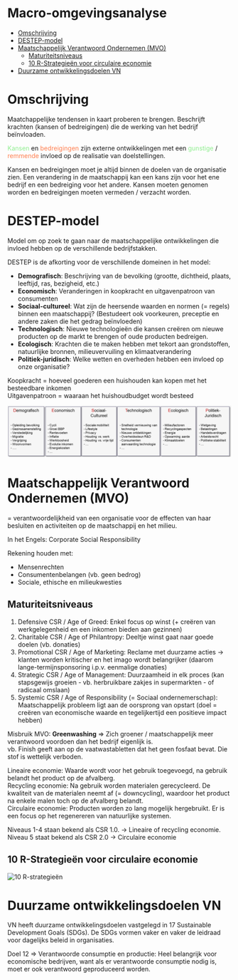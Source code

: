 <h1> Macro-omgevingsanalyse </h1>

- [Omschrijving](#omschrijving)
- [DESTEP-model](#destep-model)
- [Maatschappelijk Verantwoord Ondernemen (MVO)](#maatschappelijk-verantwoord-ondernemen-mvo)
  - [Maturiteitsniveaus](#maturiteitsniveaus)
  - [10 R-Strategieën voor circulaire economie](#10-r-strategieën-voor-circulaire-economie)
- [Duurzame ontwikkelingsdoelen VN](#duurzame-ontwikkelingsdoelen-vn)

# Omschrijving

Maatchappelijke tendensen in kaart proberen te brengen. Beschrijft krachten (kansen of bedreigingen) die de werking van het bedrijf beïnvloaden.

<span style="color:lightgreen">Kansen</span> en <span style="color:coral">bedreigingen</span> zijn externe ontwikkelingen met een <span style="color:lightgreen">gunstige</span> / <span style="color:coral">remmende</span> invloed op de realisatie van doelstellingen.

Kansen en bedreigingen moet je altijd binnen de doelen van de organisatie zien. Een verandering in de maatschappij kan een kans zijn voor het ene bedrijf en een bedreiging voor het andere. Kansen moeten genomen worden en bedreigingen moeten vermeden / verzacht worden.

# DESTEP-model

Model om op zoek te gaan naar de maatschappelijke ontwikkelingen die invloed hebben op de verschillende bedrijfstakken.

DESTEP is de afkorting voor de verschillende domeinen in het model:

- **Demografisch**: Beschrijving van de bevolking (grootte, dichtheid, plaats, leeftijd, ras, bezigheid, etc.)
- **Economisch**: Veranderingen in koopkracht en uitgavenpatroon van consumenten
- **Sociaal-cultureel**: Wat zijn de heersende waarden en normen (= regels) binnen een maatschappij? (Bestudeert ook voorkeuren, preceptie en andere zaken die het gedrag beïnvloeden)
- **Technologisch**: Nieuwe technologieën die kansen creëren om nieuwe producten op de markt te brengen of oude producten bedreigen.
- **Ecologisch**: Krachten die te maken hebben met tekort aan grondstoffen, natuurlijke bronnen, milieuvervuiling en klimaatverandering
- **Politiek-juridisch**: Welke wetten en overheden hebben een invloed op onze organisatie?

Koopkracht = hoeveel goederen een huishouden kan kopen met het besteedbare inkomen <br>
Uitgavenpatroon = waaraan het huishoudbudget wordt besteed

![Overzicht DESTEP-model](./img/deel_2/DESTEP.png)

# Maatschappelijk Verantwoord Ondernemen (MVO)

= verantwoordelijkheid van een organisatie voor de effecten van haar besluiten en activiteiten op de maatschappij en het milieu.

In het Engels: Corporate Social Responsibility

Rekening houden met:

- Mensenrechten
- Consumentenbelangen (vb. geen bedrog)
- Sociale, ethische en milieukwesties

## Maturiteitsniveaus

1. Defensive CSR / Age of Greed: Enkel focus op winst (+ creëren van werkgelegenheid en een inkomen bieden aan gezinnen)
2. Charitable CSR / Age of Philantropy: Deeltje winst gaat naar goede doelen (vb. donaties)
3. Promotional CSR / Age of Marketing: Reclame met duurzame acties -> klanten worden kritischer en het imago wordt belangrijker (daarom lange-termijnsponsoring i.p.v. eenmalige donaties)
4. Strategic CSR / Age of Management: Duurzaamheid in elk proces (kan stapsgewijs groeien - vb. herbruikbare zakjes in supermarkten - of radicaal omslaan)
5. Systemic CSR / Age of Responsibility (= Sociaal ondernemerschap): Maatschappelijk probleem ligt aan de oorsprong van opstart (doel = creëren van economische waarde en tegelijkertijd een positieve impact hebben)

Misbruik MVO: **Greenwashing** => Zich groener / maatschappelijk meer verantwoord voordoen dan het bedrijf eigenlijk is.<br>
vb. Finish geeft aan op de vaatwastabletten dat het geen fosfaat bevat. Die stof is wettelijk verboden.

Lineaire economie: Waarde wordt voor het gebruik toegevoegd, na gebruik belandt het product op de afvalberg. <br>
Recycling economie: Na gebruik worden materialen gerecycleerd. De kwaliteit van de materialen neemt af (= downcycling), waardoor het product na enkele malen toch op de afvalberg belandt. <br>
Circulaire economie: Producten worden zo lang mogelijk hergebruikt. Er is een focus op het regenereren van natuurlijke systemen.

Niveaus 1-4 staan bekend als CSR 1.0. -> Lineaire of recycling economie. <br>
Niveau 5 staat bekend als CSR 2.0 -> Circulaire economie

## 10 R-Strategieën voor circulaire economie

![10 R-strategieën](./img/deel_2/10%20R-Stragieën.png)

# Duurzame ontwikkelingsdoelen VN

VN heeft duurzame ontwikkelingsdoelen vastgelegd in 17 Sustainable Development Goals (SDGs). De SDGs vormen vaker en vaker de leidraad voor dagelijks beleid in organisaties.

Doel 12 => Verantwoorde consumptie en productie: Heel belangrijk voor economische bedrijven, want als er verantwoorde consumptie nodig is, moet er ook verantwoord geproduceerd worden.

